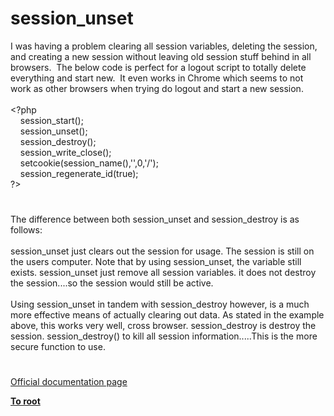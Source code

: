 # session_unset




<div class="phpcode"><span class="html">
I was having a problem clearing all session variables, deleting the session, and creating a new session without leaving old session stuff behind in all browsers.&#xA0; The below code is perfect for a logout script to totally delete everything and start new.&#xA0; It even works in Chrome which seems to not work as other browsers when trying do logout and start a new session.<br><br><span class="default">&lt;?php<br>&#xA0; &#xA0; session_start</span><span class="keyword">();<br>&#xA0; &#xA0; </span><span class="default">session_unset</span><span class="keyword">();<br>&#xA0; &#xA0; </span><span class="default">session_destroy</span><span class="keyword">();<br>&#xA0; &#xA0; </span><span class="default">session_write_close</span><span class="keyword">();<br>&#xA0; &#xA0; </span><span class="default">setcookie</span><span class="keyword">(</span><span class="default">session_name</span><span class="keyword">(),</span><span class="string">&apos;&apos;</span><span class="keyword">,</span><span class="default">0</span><span class="keyword">,</span><span class="string">&apos;/&apos;</span><span class="keyword">);<br>&#xA0; &#xA0; </span><span class="default">session_regenerate_id</span><span class="keyword">(</span><span class="default">true</span><span class="keyword">);<br></span><span class="default">?&gt;</span>
</span>
</div>
  

#


<div class="phpcode"><span class="html">
The difference between both session_unset and session_destroy is as follows:<br><br>session_unset just clears out the session for usage. The session is still on the users computer. Note that by using session_unset, the variable still exists. session_unset just remove all session variables. it does not destroy the session....so the session would still be active.<br><br>Using session_unset in tandem with session_destroy however, is a much more effective means of actually clearing out data. As stated in the example above, this works very well, cross browser. session_destroy is destroy the session. session_destroy() to kill all session information.....This is the more secure function to use.</span>
</div>
  

#

[Official documentation page](https://www.php.net/manual/en/function.session-unset.php)

**[To root](/README.md)**